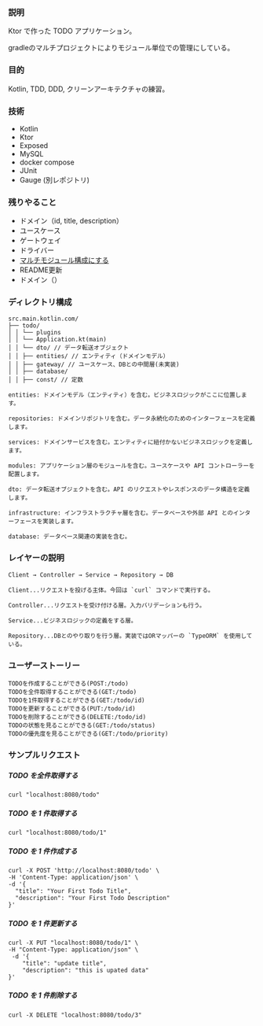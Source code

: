 ### 説明
Ktor で作った TODO アプリケーション。

gradleのマルチプロジェクトによりモジュール単位での管理にしている。
### 目的
Kotlin, TDD, DDD, クリーンアーキテクチャの練習。
### 技術
- Kotlin
- Ktor
- Exposed
- MySQL
- docker compose
- JUnit
- Gauge (別レポジトリ)

### 残りやること
- ドメイン（id, title, description）
- ユースケース
- ゲートウェイ
- ドライバー
- [マルチモジュール構成にする](https://qiita.com/kasa_le/items/db0d84e3e868ff14bc2b)
- README更新
- ドメイン（）

### ディレクトリ構成
```
src.main.kotlin.com/
├── todo/
│ │ └── plugins
│ │ └── Application.kt(main)
│ │ └── dto/ // データ転送オブジェクト
│ │ ├── entities/ // エンティティ（ドメインモデル）
│ │ ├── gateway/ // ユースケース、DBとの中間層(未実装)
│ │ ├── database/
│ │ ├── const/ // 定数
```

```
entities: ドメインモデル（エンティティ）を含む。ビジネスロジックがここに位置します。

repositories: ドメインリポジトリを含む。データ永続化のためのインターフェースを定義します。

services: ドメインサービスを含む。エンティティに紐付かないビジネスロジックを定義します。

modules: アプリケーション層のモジュールを含む。ユースケースや API コントローラーを配置します。

dto: データ転送オブジェクトを含む。API のリクエストやレスポンスのデータ構造を定義します。

infrastructure: インフラストラクチャ層を含む。データベースや外部 API とのインターフェースを実装します。

database: データベース関連の実装を含む。
```

### レイヤーの説明

```
Client → Controller → Service → Repository → DB

Client...リクエストを投げる主体。今回は `curl` コマンドで実行する。

Controller...リクエストを受け付ける層。入力バリデーションも行う。

Service...ビジネスロジックの定義をする層。

Repository...DBとのやり取りを行う層。実装ではORマッパーの `TypeORM` を使用している。

```

### ユーザーストーリー
```
TODOを作成することができる(POST:/todo)
TODOを全件取得することができる(GET:/todo)
TODOを1件取得することができる(GET:/todo/id)
TODOを更新することができる(PUT:/todo/id)
TODOを削除することができる(DELETE:/todo/id)
TODOの状態を見ることができる(GET:/todo/status)
TODOの優先度を見ることができる(GET:/todo/priority)
```
### サンプルリクエスト

##### TODO を全件取得する
```
curl "localhost:8080/todo"
```
##### TODO を 1 件取得する
```
curl "localhost:8080/todo/1"
```
##### TODO を 1 件作成する
```
curl -X POST 'http://localhost:8080/todo' \
-H 'Content-Type: application/json' \
-d '{
  "title": "Your First Todo Title",
  "description": "Your First Todo Description"
}'
```
##### TODO を 1 件更新する
```
curl -X PUT "localhost:8080/todo/1" \
-H "Content-Type: application/json" \
 -d '{
    "title": "update title",
    "description": "this is upated data"
}'
```
##### TODO を 1 件削除する
```
curl -X DELETE "localhost:8080/todo/3"
```